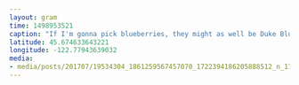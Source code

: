 ```yaml
---
layout: gram
time: 1498953521
caption: "If I'm gonna pick blueberries, they might as well be Duke Blueberries!"
latitude: 45.674633643221
longitude: -122.77943639032
media:
- media/posts/201707/19534304_1861259567457070_1722394186205888512_n_17886275974005612.jpg
---
```


